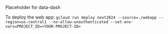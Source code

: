 Placeholder for data-dash

To deploy the web app:
`gcloud run deploy next2024 --source=./webapp --region=us-central1 --no-allow-unauthenticated --set-env-vars=PROJECT_ID=<YOUR-PROJECT-ID>`
